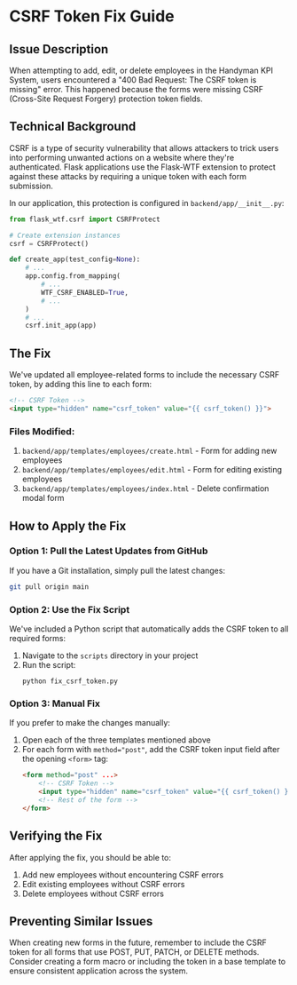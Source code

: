 # CSRF Token Fix Guide

## Issue Description

When attempting to add, edit, or delete employees in the Handyman KPI System, users encountered a "400 Bad Request: The CSRF token is missing" error. This happened because the forms were missing CSRF (Cross-Site Request Forgery) protection token fields.

## Technical Background

CSRF is a type of security vulnerability that allows attackers to trick users into performing unwanted actions on a website where they're authenticated. Flask applications use the Flask-WTF extension to protect against these attacks by requiring a unique token with each form submission.

In our application, this protection is configured in `backend/app/__init__.py`:

```python
from flask_wtf.csrf import CSRFProtect

# Create extension instances
csrf = CSRFProtect()

def create_app(test_config=None):
    # ...
    app.config.from_mapping(
        # ...
        WTF_CSRF_ENABLED=True,
        # ...
    )
    # ...
    csrf.init_app(app)
```

## The Fix

We've updated all employee-related forms to include the necessary CSRF token, by adding this line to each form:

```html
<!-- CSRF Token -->
<input type="hidden" name="csrf_token" value="{{ csrf_token() }}">
```

### Files Modified:

1. `backend/app/templates/employees/create.html` - Form for adding new employees
2. `backend/app/templates/employees/edit.html` - Form for editing existing employees
3. `backend/app/templates/employees/index.html` - Delete confirmation modal form

## How to Apply the Fix

### Option 1: Pull the Latest Updates from GitHub

If you have a Git installation, simply pull the latest changes:

```bash
git pull origin main
```

### Option 2: Use the Fix Script

We've included a Python script that automatically adds the CSRF token to all required forms:

1. Navigate to the `scripts` directory in your project
2. Run the script:
   ```
   python fix_csrf_token.py
   ```

### Option 3: Manual Fix

If you prefer to make the changes manually:

1. Open each of the three templates mentioned above
2. For each form with `method="post"`, add the CSRF token input field after the opening `<form>` tag:
   ```html
   <form method="post" ...>
       <!-- CSRF Token -->
       <input type="hidden" name="csrf_token" value="{{ csrf_token() }}">
       <!-- Rest of the form -->
   </form>
   ```

## Verifying the Fix

After applying the fix, you should be able to:

1. Add new employees without encountering CSRF errors
2. Edit existing employees without CSRF errors
3. Delete employees without CSRF errors

## Preventing Similar Issues

When creating new forms in the future, remember to include the CSRF token for all forms that use POST, PUT, PATCH, or DELETE methods. Consider creating a form macro or including the token in a base template to ensure consistent application across the system.